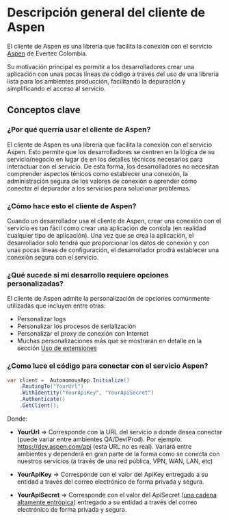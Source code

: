 # Descripción general del cliente de Aspen

El cliente de Aspen es una librería que facilita la conexión con el servicio [Aspen](https://processa-aspen.readthedocs.io/) de Evertec Colombia.

Su motivación principal es permitir  a los desarrolladores crear una aplicación con unas pocas líneas de código a través del uso de una librería lista para los ambientes producción, facilitando la depuración y simplificando el acceso al servicio.

## Conceptos clave

### ¿Por qué querría usar el cliente de Aspen?

El cliente de Aspen es una librería  que facilita la conexión con el servicio Aspen. Esto permite que los
desarrolladores se centren en la lógica de su servicio/negocio en lugar de en los detalles técnicos necesarios para interactuar con el  servicio. De esta forma, los desarrolladores no necesitan comprender aspectos ténicos como establecer una conexión, la administración segura de los valores de conexión o aprender cómo conectar el depurador a los servicios para solucionar problemas.

### ¿Cómo hace esto el cliente de Aspen? 

Cuando un desarrollador usa el cliente de Aspen, crear una conexión con el servicio es tan fácil como crear una aplicación de consola (en realidad cualquier tipo de aplicación). Una vez que se crea la aplicación, el desarrollador solo tendrá que proporcionar los datos de conexión y con unas pocas líneas de configuración, el desarrollador prodrá establecer una conexión segura con el servicio.

### ¿Qué sucede si mi desarrollo requiere opciones personalizadas? 

El cliente de Aspen admite la personalización de opciones comúnmente utilizadas que incluyen entre otras:

- Personalizar logs
- Personalizar los procesos de serialización
- Personalizar el proxy de conexión con Internet
- Muchas personalizaciones más que se mostrarán en detalle en la sección [Uso de extensiones](ServiceLocator.md)

### ¿Como luce el código para conectar con el servicio Aspen?


```c#
var client =  AutonomousApp.Initialize()
	.RoutingTo("YourUrl")
	.WithIdentity("YourApiKey", "YourApiSecret")
	.Authenticate()
	.GetClient();
```

Donde:

- **YourUrl** => Corresponde con la URL del servicio a donde desea conectar (puede variar entre ambientes QA/Dev/Prod). Por ejemplo: https://dev.aspen.com/api (esta URL no es real). Variará entre ambientes y dependerá en gran parte de la forma como se conecta con nuestros servicios (a través de una red pública, VPN, WAN, LAN, etc)

- **YourApiKey** => Corresponde con el valor del ApiKey entregado a su entidad a través del correo electrónico de forma privada y segura.

- **YourApiSecret** => Corresponde con el valor del ApiSecret ([una cadena altamente entrópica](https://es.wikipedia.org/wiki/Entrop%C3%ADa_(computaci%C3%B3n))) entregado a su entidad a través del correo electrónico de forma privada y segura.


